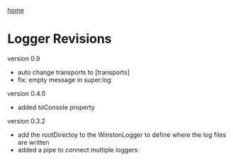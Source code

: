 [home](../README.md)

# Logger Revisions

version 0.9
- auto change transports to [transports]
- fix: empty message in super.log

version 0.4.0
- added toConsole property

version 0.3.2
- add the rootDirectoy to the WinstonLogger to define where the log files are written 
- added a pipe to connect multiple loggers
